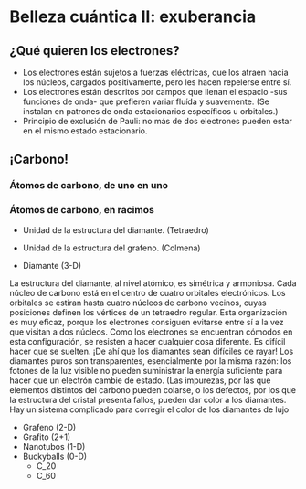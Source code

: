 # Belleza cuántica II: exuberancia

## ¿Qué quieren los electrones?
- Los electrones están sujetos a fuerzas eléctricas, que los atraen hacia los núcleos, cargados positivamente, pero les hacen repelerse entre sí.
- Los electrones están descritos por campos que llenan el espacio -sus funciones de onda- que prefieren variar fluída y suavemente.
(Se instalan en patrones de onda estacionarios específicos u orbitales.)
- Principio de exclusión de Pauli: no más de dos electrones pueden estar en el mismo estado estacionario.

## ¡Carbono!
### Átomos de carbono, de uno en uno

### Átomos de carbono, en racimos
- Unidad de la estructura del diamante. (Tetraedro)
- Unidad de la estructura del grafeno. (Colmena)

- Diamante (3-D)

La estructura del diamante, al nivel atómico, es simétrica y armoniosa. 
Cada núcleo de carbono está en el centro de cuatro orbitales electrónicos.
Los orbitales se estiran hasta cuatro núcleos de carbono vecinos, cuyas
posiciones definen los vértices de un tetraedro regular. Esta organización es
muy eficaz, porque los electrones consiguen evitarse entre sí a la vez que
visitan a dos núcleos. Como los electrones se encuentran cómodos en esta
configuración, se resisten a hacer cualquier cosa diferente. Es difícil hacer que
se suelten. ¡De ahí que los diamantes sean difíciles de rayar! Los diamantes
puros son transparentes, esencialmente por la misma razón: los fotones de la
luz visible no pueden suministrar la energía suficiente para hacer que un
electrón cambie de estado. (Las impurezas, por las que elementos distintos del
carbono pueden colarse, o los defectos, por los que la estructura del cristal
presenta fallos, pueden dar color a los diamantes. Hay un sistema complicado
para corregir el color de los diamantes de lujo

- Grafeno (2-D)
- Grafito (2+1)
- Nanotubos (1-D)
- Buckyballs (0-D)
  - C_20
  - C_60
